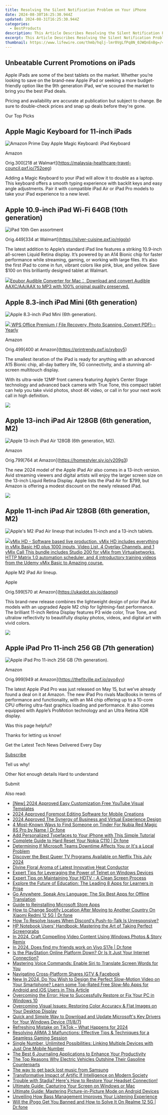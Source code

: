 ```yaml
---
title: Resolving the Silent Notification Problem on Your iPhone
date: 2024-08-30T16:25:30.944Z
updated: 2024-08-31T16:25:30.944Z
categories:
  - BestProducts
description: This Article Describes Resolving the Silent Notification Problem on Your iPhone
excerpt: This Article Describes Resolving the Silent Notification Problem on Your iPhone
thumbnail: https://www.lifewire.com/thmb/hqlj-lmr0VgLfPq8N_0JWQnEnBg=/400x300/filters:no_upscale():max_bytes(150000):strip_icc():format(webp)/im-missing-calls-because-my-iphone-isnt-ringing-help-2000264-22f42188ea1243a19596053bffefa023.png
---
```


## Unbeatable Current Promotions on iPads

 Apple iPads are some of the best tablets on the market. Whether you’re looking to save on the brand-new Apple iPad or seeking a more budget-friendly option like the 9th generation iPad, we've scoured the market to bring you the best iPad deals.

 Pricing and availability are accurate at publication but subject to change. Be sure to double-check prices and snap up deals before they're gone.

 Our Top Picks

## Apple Magic Keyboard for 11-inch iPads

![Amazon Prime Day Apple Magic Keyboard: iPad Keyboard](https://www.lifewire.com/thmb/MMwYQFOtrTyAAl1XOScQndJU3O0=/1500x0/filters:no_upscale():max_bytes(150000):strip_icc():format(webp)/apple-magic-keyboard-ipad-keyboard-a0edc0d29609480b849b3e9c98cdf7d8.jpg)

Amazon

 Orig.$300 [$218 at Walmart](https://malaysia-healthcare-travel-council.pxf.io/752oeg)

 Adding a Magic Keyboard to your iPad will allow it to double as a laptop. This keyboard offers a smooth typing experience with backlit keys and easy angle adjustments. Pair it with compatible iPad Air or iPad Pro models to take your iPad experience to a new level.

## Apple 10.9-inch iPad Wi-Fi 64GB (10th generation)

![iPad 10th Gen assortment](https://www.lifewire.com/thmb/j5HVor97TNoHyGIU6e2SbQ1Vx5M=/1500x0/filters:no_upscale():max_bytes(150000):strip_icc():format(webp)/Apple-iPad-10th-gen-hero-221018_Full-Bleed-Image.jpg.large_2x-a946dfe9f391474aa5ede017b201a77a.jpg)

 Orig.$449 [$334 at Walmart](https://silver-cuisine.pxf.io/nlgolx)

 The latest addition to Apple’s standard iPad line features a striking 10.9-inch all-screen Liquid Retina display. It’s powered by an A14 Bionic chip for faster performance while streaming, gaming, or working with large files. It’s also the first iPad to come in fun, vibrant colors like pink, blue, and yellow. Save $100 on this brilliantly designed tablet at Walmart.

<!-- affiliate ads begin -->
<a href="https://secure.2checkout.com/order/checkout.php?PRODS=4713565&QTY=1&AFFILIATE=108875&CART=1"><img src="https://www.epubor.com/images/uppic/audible-converter-interface.png" border="0">Epubor Audible Converter for Mac： Download and convert Audible AAXC/AA/AAX to MP3 with 100% original quality preserved.</a>
<!-- affiliate ads end -->
## Apple 8.3-inch iPad Mini (6th generation)

![Apple 8.3-inch iPad Mini (6th generation).](https://www.lifewire.com/thmb/gEOwleIGnEHyzzUKvxKR8ewIfww=/1500x0/filters:no_upscale():max_bytes(150000):strip_icc():format(webp)/AppleiPadMini6thGen_Amazon-f0fade1a801d4db88892029047ce1a65.jpg)

<!-- affiliate ads begin -->
<a href="https://secure.2checkout.com/order/checkout.php?PRODS=38729081&QTY=1&AFFILIATE=108875&CART=1"><img src="https://website-prod.cache.wpscdn.com/img/wps-writer-free-word-processor-1x.3d9c80d.png" border="0">
WPS Office Premium ( File Recovery, Photo Scanning, Convert PDF)--Yearly</a>
<!-- affiliate ads end -->
Amazon

 Orig.$499 [$400 at Amazon](https://printrendy.pxf.io/xyboy5)

 The smallest iteration of the iPad is ready for anything with an advanced A15 Bionic chip, all-day battery life, 5G connectivity, and a stunning all-screen multitouch display.

 With its ultra-wide 12MP front camera featuring Apple’s Center Stage technology and advanced back camera with True Tone, this compact tablet can help you take vivid photos, shoot 4K video, or call in for your next work call in high definition.

<!-- affiliate ads begin -->
<a href="https://shop.incomedia.eu/order/checkout.php?PRODS=39655089&QTY=1&AFFILIATE=108875&CART=1"><img src="https://incomedia.eu/files/images/affiliates/wa/01_WA_728x90.jpg" border="0"></a>
<!-- affiliate ads end -->
## Apple 13-inch iPad Air 128GB (6th generation, M2)

![Apple 13-inch iPad Air 128GB (6th generation, M2).](https://www.lifewire.com/thmb/zvpKOo0dN5kmU5DH9YUwVneCq2c=/1500x0/filters:no_upscale():max_bytes(150000):strip_icc():format(webp)/AppleAirM213inch_Amazon-89f4eaf2797441ca99b17d00b54383ec.jpg)

Amazon

 Orig.$799 [$764 at Amazon](https://homestyler.sjv.io/y209g3)

 The new 2024 model of the Apple iPad Air also comes in a 13-inch version. Avid streaming viewers and digital artists will enjoy the larger screen size on the 13-inch Liquid Retina Display. Apple lists the iPad Air for $799, but Amazon is offering a modest discount on the newly released iPad.

<!-- affiliate ads begin -->
<a href="https://secure.2checkout.com/order/checkout.php?PRODS=4715391&QTY=1&AFFILIATE=108875&CART=1"><img src="https://secure.avangate.com/images/merchant/7f687767ccf20fcea1c9dc4a5adc2326/Digisigner_banner_728_x_90_color_version.png" border="0"></a>
<!-- affiliate ads end -->
## Apple 11-inch iPad Air 128GB (6th generation, M2)

![Apple's M2 iPad Air lineup that includes 11-inch and a 13-inch tablets. ](https://www.lifewire.com/thmb/XEgDyn871WoFniVHQSfqADzQ040=/1500x0/filters:no_upscale():max_bytes(150000):strip_icc():format(webp)/Apple-iPad-Air-11-inch-and-13-inch-240507-c83a5226fccb47629f8cb4805ffcd0ac.jpg)

<!-- affiliate ads begin -->
<a href="https://secure.2checkout.com/order/checkout.php?PRODS=4718730&QTY=1&AFFILIATE=108875&CART=1"> <img src="https://secure.avangate.com/images/merchant/ce9a6fb2becc2d235e62b125e9260102/products/copy_vMixCallScreenshot1-large.jpg" border="0">vMix HD - Software based live production. vMix HD includes everything in vMix Basic HD plus 1000 inputs, Video List, 4 Overlay Channels, and 1 vMix Call 
This bundle includes Studio 200 for vMix from Virtualsetworks, HTTP Matrix 1.0 automation scheduler, and 4 introductory training videos from the Udemy vMix Basic to Amazing course. </a>
<!-- affiliate ads end -->
 Apple M2 iPad Air lineup.

Apple

 Orig.$599 [$570 at Amazon](https://ukaidot.sjv.io/daqnoj)

 This brand-new release combines the lightweight design of prior iPad Air models with an upgraded Apple M2 chip for lightning-fast performance. The brilliant 11-inch Retina Display features P3 wide color, True Tone, and ultralow reflectivity to beautifully display photos, videos, and digital art with vivid colors.

<!-- affiliate ads begin -->
<a href="https://secure.2checkout.com/order/checkout.php?PRODS=4940317&QTY=1&AFFILIATE=108875&CART=1"><img src="https://secure.avangate.com/images/merchant/333ac5d90817d69113471fbb6e531bee/sps-partnership-728x90eng.png" border="0"></a>
<!-- affiliate ads end -->
## Apple iPad Pro 11-inch 256 GB (7th generation)

![Apple iPad Pro 11-inch 256 GB (7th generation).](https://www.lifewire.com/thmb/c2HKPdYEPh8_z26astI5UYbSVio=/1500x0/filters:no_upscale():max_bytes(150000):strip_icc():format(webp)/AppleiPadPro7thGen_Amazon-853ed0079e074539ad2071d02aa1ec1c.jpg)

Amazon

 Orig.$999 [$949 at Amazon](https://thefitville.pxf.io/qyo4yy)

 The latest Apple iPad Pro was just released on May 15, but we’ve already found a deal on it at Amazon. The new iPad Pro rivals MacBooks in terms of performance and functionality, with an M4 chip offering up to a 10-core CPU offering ultra-fast graphics loading and performance. It also comes equipped with Apple’s ProMotion technology and an Ultra Retina XDR display.

Was this page helpful?

Thanks for letting us know!

 Get the Latest Tech News Delivered Every Day

[Subscribe](https://www.lifewire.com/#)

Tell us why!

 Other  Not enough details  Hard to understand

 Submit

<ins class="adsbygoogle"
     style="display:block"
     data-ad-format="autorelaxed"
     data-ad-client="ca-pub-7571918770474297"
     data-ad-slot="1223367746"></ins>



<ins class="adsbygoogle"
     style="display:block"
     data-ad-client="ca-pub-7571918770474297"
     data-ad-slot="8358498916"
     data-ad-format="auto"
     data-full-width-responsive="true"></ins>

<span class="atpl-alsoreadstyle">Also read:</span>
<div><ul>
<li><a href="https://youtube-sure.techidaily.com/024-approved-easy-customization-free-youtube-visual-templates/"><u>[New] 2024 Approved  Easy Customization  Free YouTube Visual Templates</u></a></li>
<li><a href="https://some-techniques.techidaily.com/2024-approved-foremost-editing-software-for-mobile-creations/"><u>2024 Approved  Foremost Editing Software for Mobile Creations</u></a></li>
<li><a href="https://some-approaches.techidaily.com/2024-approved-the-synergy-of-business-and-virtual-experience-design/"><u>2024 Approved  The Synergy of Business and Virtual Experience Design</u></a></li>
<li><a href="https://location-social.techidaily.com/4-most-known-ways-to-find-someone-on-tinder-for-nubia-red-magic-8s-pro-by-name-drfone-by-drfone-virtual-android/"><u>4 Most-Known Ways to Find Someone on Tinder For Nubia Red Magic 8S Pro by Name | Dr.fone</u></a></li>
<li><a href="https://tech-recovery.techidaily.com/add-personalized-typefaces-to-your-iphone-with-this-simple-tutorial/"><u>Add Personalized Typefaces to Your iPhone with This Simple Tutorial</u></a></li>
<li><a href="https://techidaily.com/complete-guide-to-hard-reset-your-nokia-c110-drfone-by-drfone-reset-android-reset-android/"><u>Complete Guide to Hard Reset Your Nokia C110 | Dr.fone</u></a></li>
<li><a href="https://tech-recovery.techidaily.com/determining-if-microsoft-teams-downtime-affects-you-or-its-a-local-problem/"><u>Determining If Microsoft Teams Downtime Affects You or It's a Local Problem</u></a></li>
<li><a href="https://tech-recovery.techidaily.com/discover-the-best-queer-tv-programs-available-on-netflix-this-july-2024/"><u>Discover the Best Queer TV Programs Available on Netflix This July 2024</u></a></li>
<li><a href="https://hardware-tips.techidaily.com/divine-floral-aroma-of-latest-innovative-heat-conductor/"><u>Divine Floral Aroma of Latest Innovative Heat Conductor</u></a></li>
<li><a href="https://tech-recovery.techidaily.com/expert-tips-for-leveraging-the-power-of-telnet-on-windows-devices/"><u>Expert Tips for Leveraging the Power of Telnet on Windows Devices</u></a></li>
<li><a href="https://tech-recovery.techidaily.com/expert-tips-on-maintaining-your-hdtv-a-clean-screen-process/"><u>Expert Tips on Maintaining Your HDTV - A Clean Screen Process</u></a></li>
<li><a href="https://tech-recovery.techidaily.com/explore-the-future-of-education-the-leading-8-apps-for-learners-in-prise/"><u>Explore the Future of Education: The Leading 8 Apps for Learners in Prise</u></a></li>
<li><a href="https://tech-recovery.techidaily.com/go-anywhere-speak-any-language-the-six-best-apps-for-offline-translation/"><u>Go Anywhere, Speak Any Language: The Six Best Apps for Offline Translation</u></a></li>
<li><a href="https://win11-tips.techidaily.com/guide-to-reinstalling-microsoft-store-apps/"><u>Guide to Reinstalling Microsoft Store Apps</u></a></li>
<li><a href="https://fake-location.techidaily.com/how-to-change-spotify-location-after-moving-to-another-country-on-xiaomi-redmi-12-5g-drfone-by-drfone-virtual-android/"><u>How to Change Spotify Location After Moving to Another Country On Xiaomi Redmi 12 5G | Dr.fone</u></a></li>
<li><a href="https://sound-issues.techidaily.com/how-to-resolve-issues-when-discords-push-to-talk-is-unresponsive/"><u>How To Resolve Issues When Discord's Push-to-Talk Is Unresponsive?</u></a></li>
<li><a href="https://tech-recovery.techidaily.com/hp-notebook-users-handbook-mastering-the-art-of-taking-perfect-screengrabs/"><u>HP Notebook Users' Handbook: Mastering the Art of Taking Perfect Screengrabs</u></a></li>
<li><a href="https://extra-tips.techidaily.com/in-2024-craft-compelling-video-content-using-windows-photos-and-story-remix/"><u>In 2024, Craft Compelling Video Content Using Windows Photos & Story Remix</u></a></li>
<li><a href="https://location-social.techidaily.com/in-2024-does-find-my-friends-work-on-vivo-s17e-drfone-by-drfone-virtual-android/"><u>In 2024, Does find my friends work on Vivo S17e | Dr.fone</u></a></li>
<li><a href="https://tech-recovery.techidaily.com/is-the-playstation-online-platform-down-or-is-it-just-your-internet-connection/"><u>Is the PlayStation Online Platform Down? Or Is It Just Your Internet Connection?</u></a></li>
<li><a href="https://tech-recovery.techidaily.com/mastering-voice-commands-enable-siri-to-translate-screen-words-for-you/"><u>Mastering Voice Commands: Enable Siri to Translate Screen Words for You</u></a></li>
<li><a href="https://instagram-video-files.techidaily.com/navigating-cross-platform-shares-igtv-and-facebook/"><u>Navigating Cross-Platform Shares  IGTV & Facebook</u></a></li>
<li><a href="https://ai-video-editing.techidaily.com/new-in-2024-do-you-wish-to-design-the-perfect-slow-motion-video-on-your-smartphone-learn-some-top-rated-free-slow-mo-apps-for-android-and-ios-users-in-this-/"><u>New In 2024, Do You Wish to Design the Perfect Slow-Motion Video on Your Smartphone? Learn some Top-Rated Free Slow-Mo Apps for Android and iOS Users in This Article</u></a></li>
<li><a href="https://win-howtos.techidaily.com/overcoming-the-error-how-to-successfully-restore-or-fix-your-pc-in-windows-10/"><u>Overcoming the Error: How to Successfully Restore or Fix Your PC in Windows 10</u></a></li>
<li><a href="https://tech-recovery.techidaily.com/overcoming-visual-issues-restoring-color-accuracy-and-flat-images-on-your-desktop-display/"><u>Overcoming Visual Issues: Restoring Color Accuracy & Flat Images on Your Desktop Display</u></a></li>
<li><a href="https://driver-download.techidaily.com/quick-and-simple-way-to-download-and-update-microsofts-key-drivers-for-your-windows-device-1187/"><u>Quick and Simple Way to Download and Update Microsoft's Key Drivers for Your Windows Device (11/8/7)</u></a></li>
<li><a href="https://tiktok-videos.techidaily.com/refreshing-mistake-on-tiktok-what-happens-for-2024/"><u>Refreshing Mistake on TikTok – What Happens for 2024</u></a></li>
<li><a href="https://tech-recovery.techidaily.com/resolving-arma-3-malfunctions-effective-tips-and-techniques-for-a-seamless-gaming-session/"><u>Resolving ARMA 3 Malfunctions: Effective Tips & Techniques for a Seamless Gaming Session</u></a></li>
<li><a href="https://tech-recovery.techidaily.com/single-number-unlimited-possibilities-linking-multiple-devices-with-just-one-mobile-number/"><u>Single Number, Unlimited Possibilities: Linking Multiple Devices with Just One Mobile Number</u></a></li>
<li><a href="https://tech-recovery.techidaily.com/the-best-6-journaling-applications-to-enhance-your-productivity/"><u>The Best 6 Journaling Applications to Enhance Your Productivity</u></a></li>
<li><a href="https://tech-recovery.techidaily.com/the-top-reasons-why-electric-vehicles-outshine-their-gasoline-counterparts/"><u>The Top Reasons Why Electric Vehicles Outshine Their Gasoline Counterparts</u></a></li>
<li><a href="https://techidaily.com/the-way-to-get-back-lost-music-from-samsung-by-fonelab-android-recover-music/"><u>The way to get back lost music from Samsung</u></a></li>
<li><a href="https://tech-recovery.techidaily.com/transformative-impact-of-artific-if-intelligence-on-modern-society/"><u>Transformative Impact of Artific İf Intelligence on Modern Society</u></a></li>
<li><a href="https://tech-recovery.techidaily.com/trouble-with-stadia-heres-how-to-restore-your-headset-connection/"><u>Trouble with Stadia? Here's How to Restore Your Headset Connection!</u></a></li>
<li><a href="https://tech-recovery.techidaily.com/ultimate-guide-capturing-your-screen-on-windows-or-mac/"><u>Ultimate Guide: Capturing Your Screen on Windows or Mac</u></a></li>
<li><a href="https://tech-recovery.techidaily.com/ultimate-guide-mastering-picture-in-picture-mode-on-android-devices/"><u>Ultimate Guide: Mastering Picture-in-Picture Mode on Android Devices</u></a></li>
<li><a href="https://tech-recovery.techidaily.com/unveiling-how-bass-management-improves-your-listening-experience/"><u>Unveiling How Bass Management Improves Your Listening Experience</u></a></li>
<li><a href="https://fake-location.techidaily.com/will-the-ipogo-get-you-banned-and-how-to-solve-it-on-realme-12-5g-drfone-by-drfone-virtual-android/"><u>Will the iPogo Get You Banned and How to Solve It On Realme 12 5G | Dr.fone</u></a></li>
</ul></div>

